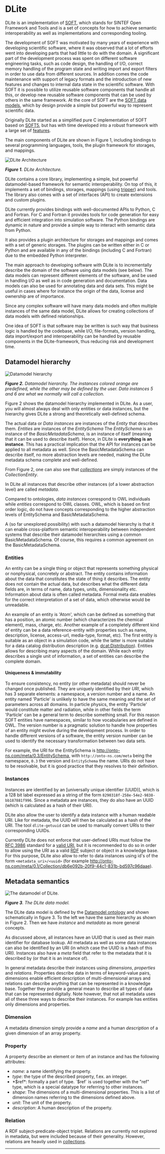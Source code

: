 DLite
=====
DLite is an implementation of [SOFT], which stands for SINTEF Open
Framework and Tools and is a set of concepts for how to achieve
semantic interoperability as well as implementations and corresponding
tooling.

The development of SOFT was motivated by many years of experience with
developing scientific software, where it was observed that a lot of
efforts went into developing parts that had little to do with the
domain.
A significant part of the development process was spent on different
software engineering tasks, such as code design, the handling of I/O,
correct memory handling of the program state and writing import and
export filters in order to use data from different
sources.
In addition comes the code maintenance with support of legacy formats
and the introduction of new features and changes to internal data
state in the scientific software.
With SOFT it is possible to utilize reusable software components that
handle all this, or develop new reusable software components that can
be used by others in the same framework.
At the core of SOFT are the [SOFT data models], which by design provide
a simple but powerful way to represent scientific data.

Originally DLite started as a simplified pure C implementation of SOFT
based on [SOFT5], but has with time developed into a robust framework
with a large set of [features].

The main components of DLite are shown in Figure 1, including bindings
to several programming languages, tools, the plugin framework for
storages, and mappings.

![DLite Architecture](figs/architecture.svg)

_**Figure 1.** DLite Architecture._

DLite contains a core library, implementing a simple, but powerful
datamodel-based framework for semantic interoperability.
On top of this, it implements a set of bindings, storages, mappings
(using [tripper]) and tools.
The library also comes with a set of interfaces (API) to create
extensions and custom plugins.

DLite currently provides bindings with well-documented APIs to Python,
C and Fortran.
For C and Fortran it provides tools for code generation for easy and
efficient integration into simulation software.
The Python bindings are dynamic in nature and provide a simple way to
interact with semantic data from Python.

It also provides a plugin architecture for storages and mappings and
comes with a set of generic storages.
The plugins can be written either in C or Python and are available in any
of the bindings (including C and Fortran) due to the embedded Python
interpreter.

The main approach to developing software with DLite is to
incrementally describe the domain of the software using data models
(see below).
The data models can represent different elements of the software, and
be used in handling I/O as well as in code generation and
documentation.
Data models can also be used for annotating data and data sets.
This might be useful in cases where for instance the origin of the
data, license and ownership are of importance.

Since any complex software will have many data models and often multiple
instances of the same data model, DLite allows for creating collections of
data models with defined relationships.

One idea of SOFT is that software may be written is such way that
business logic is handled by the codebase, while I/O, file-formats,
version handling, data import/export and interoperability can be
handled by reusable components in the DLite-framework, thus reducing
risk and development time.


Datamodel hierarchy
-------------------

![Datamodel hierarchy](figs/datamodel-hierarchy.svg)

_**Figure 2.** Datamodel hierarchy.
The instances colored orange are predefined, while the other may be defined by the user.
Data instances 5 and 6 are what we normally will call a collection._

Figure 2 shows the datamodel hierarchy implemented in DLite.
As a user, you will almost always deal with only entities or data
instances, but the hierarchy gives DLite a strong and theoretically
well-defined schema.

The actual data or *Data instances* are instances of the *Entity* that
describes them.
*Entities* are instances of the *EntitySchema* The *EntitySchema* is
an instance of the *BasicMetadataSchema*, is an instance of itself
(meaning that it can be used to describe itself).
Hence, in DLite is **everything is an instance**.
This has a practical implication that the API for instances can be applied
to all metadata as well.
Since the BasicMetadataSchema can describe itself, no more abstraction
levels are needed, making the DLite metadata schema complete and well-defined.

From Figure 2, one can also see that *[collections]* are simply
instances of the *CollectionEntity*.

In DLite all instances that describe other instances (of a lower abstraction
level) are called *metadata*.

Compared to ontologies, *data instances* correspond to OWL individuals
while *entities* correspond to OWL classes.
OWL, which is based on first order logic, do not have concepts corresponding
to the higher abstraction levels of EntitySchema and BasicMetadataSchema.

A (so far unexplored possibility) with such a datamodel hierarchy is
that it can enable cross-platform semantic interoperability between
independent systems that describe their datamodel hierarchies using a
common BasicMetadataSchema.
Of course, this requires a common agreement on the BasicMetadataSchema.


### Entities
An entity can be a single thing or object that represents something
physical or nonphysical, concretely or abstract.
The entity contains information about the data that constitutes the
state of thing it describes.
The entity does not contain the actual data, but describes what the
different data fields are, in terms of name, data types, units,
dimensionality etc.
Information about data is often called metadata.
Formal meta data enables for the correct interpretation of a set of
data, which otherwise would be unreadable.

An example of an entity is 'Atom', which can be defined as something
that has a position, an atomic number (which characterizes the
chemical element), mass, charge, etc.
Another example of a completely different kind of entity can be a data
reference-entity with properties such as name, description, license,
access-url, media-type, format, etc). The first entity is suitable as
an object in a simulation code, while the latter is more suitable for
a data catalog distribution description (e.g. [dcat:Distribution]).
Entities allows for describing many aspects of the domain.
While each entity describes a single unit of information, a set of
entities can describe the complete domain.


#### Uniqueness & immutability
To ensure consistency, no entity (or other metadata) should never be
changed once published.
They are uniquely identified by their *URI*, which has 3 separate
elements: a namespace, a version number and a name.
An entity named 'Particle' is unlikely to have the same meaning and
the set of parameters across all domains.
In particle physics, the entity 'Particle' would constitute matter and
radiation, while in other fields the term 'Particle' can be a general
term to describe something small.
For this reason SOFT entities have namespaces, similar to how
vocabularies are defined in OWL.
The version number is a pragmatic solution to handle how properties of
an entity might evolve during the development process.
In order to handle different versions of a software, the entity
version number can be used to identify the necessary transformation
between two data sets.

For example, the URI for the EntitySchema is
http://onto-ns.com/meta/0.3/EntitySchema, with
`http://onto-ns.com/meta` being the namespace, `0.3` the version and
`EntitySchema` the name.
URIs do not have to be resolvable, but it is good practice that they
resolves to their definition.


### Instances
Instances are identified by an [universally unique identifier (UUID)],
which is a 128 bit label expressed as a string of the form
`8290318f-258e-54e2-9838-bb187881f996`.
Since a metadata are instances, they do also have an UUID (which is
calculated as a hash of their URI).

DLite also allow the user to identify a data instance with a human
readable URI.
Like for metadata, the UUID will then be calculated as a hash of the
URI.
The tool `dlite-getuuid` can be used to manually convert URIs to their
corresponding UUIDs.

Currently DLite does not enforce that user-defined URIs must follow
the [RFC 3986] standard for a [valid URI], but it is recommended to do
so in order to allow using the URI as a valid [RDF]
subject or object in a knowledge base.
For this purpose, DLite also allow to refer to data instances using
id's of the form `<metadata_uri>/<uuid>` (for example
http://onto-ns.com/meta/0.1/Collection/db6e092b-20f9-44c1-831b-bd597c96daae).


Metadata semantics
------------------
![The datamodel of DLite.](figs/datamodel.svg)

_**Figure 3**. The DLite data model._

The DLite data model is defined by the [Datamodel ontology] and shown
schematically in figure 3.
To the left we have the same hierarchy as shown in Figure 2.
Then we have *instance* and *metadata* as more general concepts.

As discussed above, all instances have an UUID that is used as their
main identifier for database lookup.
All metadata as well as some data instances can also be identified by
an URI (in which case the UUID is a hash of this URI).
Instances also have a *meta* field that refer to the metadata that it
is described by (or that it is an instance of).

In general metadata describe their instances using *dimensions*,
*properties* and *relations*.
Properties describe data in terms of keyword-value pairs, dimensions
enable efficient description of multi-dimensional arrays and relations
can describe anything that can be represented in a knowledge base.
Together they provide a general mean to describe all types of data
that can be represented digitally.
Note however, that not all metadata uses all of these three ways to
describe their instances.
For example has entities only dimensions and properties.


### Dimension
A metadata dimension simply provide a *name* and a human *description* of a
given dimension of an array property.


### Property
A property describe an element or item of an instance and has the following
attributes:
- *name*: a name identifying the property.
- *type*: the type of the described property, f.ex. an integer.
- *$ref*: formally a part of type.
  `$ref` is used together with the "ref" type, which is a special datatype for
  referring to other instances.
- *shape*: The dimensions of a multi-dimensional properties.
  This is a list of dimension names referring to the dimensions defined above.
- *unit*: The unit of the property.
- *description*: A human description of the property.


### Relation
A RDF subject-predicate-object triplet.
Relations are currently not explored in metadata, but were included because of
their generality.
However, relations are heavily used in [collections].


---

[SOFT]: https://www.sintef.no/en/publications/publication/1553408/
[SOFT data models]: https://github.com/NanoSim/Porto/blob/porto/Preview-Final-Release/doc/manual/02_soft_introduction.md#soft5-features
[SOFT5]: https://github.com/NanoSim/Porto/blob/porto/Preview-Final-Release/doc/manual/02_soft_introduction.md
[features]: features.md
[collections]: collections.md
[dcat:Distribution]: https://www.w3.org/TR/vocab-dcat-3/#Class:Distribution
[UUID]: https://en.wikipedia.org/wiki/Universally_unique_identifier
[Datamodel ontology]: https://github.com/emmo-repo/datamodel

[RFC 3986]: https://datatracker.ietf.org/doc/html/rfc3986
[valid URI]: https://en.wikipedia.org/wiki/Uniform_Resource_Identifier#syntax
[RDF]: https://en.wikipedia.org/wiki/Semantic_triple
[fig1]: SOFT-metadata-structure.png "Figure 1. Metadata structure."
[tripper]: https://github.com/EMMC-ASBL/tripper
